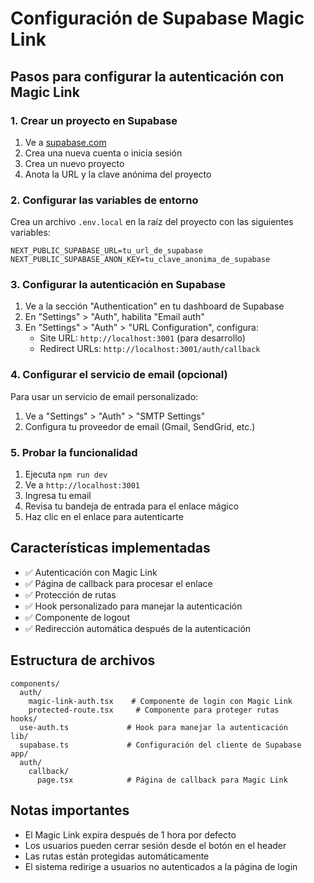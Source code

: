 # Configuración de Supabase Magic Link

## Pasos para configurar la autenticación con Magic Link

### 1. Crear un proyecto en Supabase

1. Ve a [supabase.com](https://supabase.com)
2. Crea una nueva cuenta o inicia sesión
3. Crea un nuevo proyecto
4. Anota la URL y la clave anónima del proyecto

### 2. Configurar las variables de entorno

Crea un archivo `.env.local` en la raíz del proyecto con las siguientes variables:

```env
NEXT_PUBLIC_SUPABASE_URL=tu_url_de_supabase
NEXT_PUBLIC_SUPABASE_ANON_KEY=tu_clave_anonima_de_supabase
```

### 3. Configurar la autenticación en Supabase

1. Ve a la sección "Authentication" en tu dashboard de Supabase
2. En "Settings" > "Auth", habilita "Email auth"
3. En "Settings" > "Auth" > "URL Configuration", configura:
   - Site URL: `http://localhost:3001` (para desarrollo)
   - Redirect URLs: `http://localhost:3001/auth/callback`

### 4. Configurar el servicio de email (opcional)

Para usar un servicio de email personalizado:
1. Ve a "Settings" > "Auth" > "SMTP Settings"
2. Configura tu proveedor de email (Gmail, SendGrid, etc.)

### 5. Probar la funcionalidad

1. Ejecuta `npm run dev`
2. Ve a `http://localhost:3001`
3. Ingresa tu email
4. Revisa tu bandeja de entrada para el enlace mágico
5. Haz clic en el enlace para autenticarte

## Características implementadas

- ✅ Autenticación con Magic Link
- ✅ Página de callback para procesar el enlace
- ✅ Protección de rutas
- ✅ Hook personalizado para manejar la autenticación
- ✅ Componente de logout
- ✅ Redirección automática después de la autenticación

## Estructura de archivos

```
components/
  auth/
    magic-link-auth.tsx    # Componente de login con Magic Link
    protected-route.tsx     # Componente para proteger rutas
hooks/
  use-auth.ts             # Hook para manejar la autenticación
lib/
  supabase.ts             # Configuración del cliente de Supabase
app/
  auth/
    callback/
      page.tsx            # Página de callback para Magic Link
```

## Notas importantes

- El Magic Link expira después de 1 hora por defecto
- Los usuarios pueden cerrar sesión desde el botón en el header
- Las rutas están protegidas automáticamente
- El sistema redirige a usuarios no autenticados a la página de login 